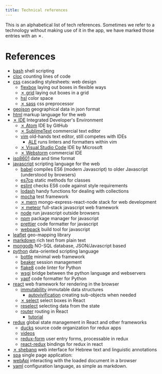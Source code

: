 ```yaml
---
title: Technical references
---
```


This is an alphabetical list of tech references. Sometimes we refer to a
technology without making use of it in the app, we have marked those entries
with an ✗.

References
==========

*   [bash]({{site.bash}}) shell scripting
*   [cloc]({{site.cloc}}) counting lines of code
*   [css](https://developer.mozilla.org/en-US/docs/Web/CSS) cascading stylesheets:
    web design
    *   [flexbox]({{site.flexbox}}) laying out boxes in flexible ways
    *   [✗ grid]({{site.grid}}) laying out boxes in a grid
    *   [hsl]({{site.hsl}}) color space
    *   [✗ sass]({{site.sassDoc}}) css preprocessor
*   [geojson]({{site.geojson}}) geographical data in json format
*   [html]({{site.html}}) markup language for the web
*   [✗ IDE]({{site.ide}}) Integrated Developer's Environment
    *   [✗ Atom]({{site.atom}}) IDE by GitHub
    *   [✗ SublimeText]({{site.sublimeText}}) commercial text editor
    *   [vim]({{site.vim}}) old-hands text editor, still competes with IDEs
        *   [ALE]({{site.ale}}) runs linters and formatters within vim
    *   [✗ Visual Studio Code]({{site.vsc}}) IDE by Microsoft
    *   [✗ Webstorm]({{site.webstorm}}) commercial IDE
*   [iso8601]({{site.iso8601}}) date and time format
*   [javascript]({{site.javascript}}) scripting language for the web
    *   [babel]({{site.babel}}) compiles ES6 (modern Javascript) to older Javascript
        (understood by browsers)
    *   [es7cp]({{site.es7cp}}) static methods for classes
    *   [eslint]({{site.eslint}}) checks ES6 code against style requirements
    *   [lodash]({{site.lodash}}) handy functions for dealing with collections
    *   [mocha]({{site.mocha}}) test framework
    *   [✗ mern]({{site.mern}}) mongo-express-react-node stack for web development
    *   [✗ meteor]({{site.meteor}}) full-stack javascript web framework
    *   [node]({{site.node}}) run javascript outside browsers
    *   [npm]({{site.npm}}) package manager for javascript
    *   [prettier]({{site.prettier}}) code formatter for javascript
    *   [webpack]({{site.webpack}}) build tool for javascript
*   [leaflet]({{site.leaflet}}) geo-mapping library
*   [markdown]({{site.markdownDoc}}) rich text from plain text
*   [mongodb]({{site.mongodb}}) NO-SQL database, JSON/Javascript based
*   [python]({{site.python}}) data-oriented scripting language
    *   [bottle]({{site.bottle}}) minimal web framework
    *   [beaker]({{site.beaker}}) session management
    *   [flake8]({{site.flake8}}) code linter for Python
    *   [wsgi]({{site.wsgi}}) bridge between the python language and webservers
    *   [yapf]({{site.yapf}}) code formatter for Python
*   [react]({{site.react}}) web framework for rendering in the browser
    *   [immutability]({{site.immutability}}) immutable data structures
        *   [autovivification]({{site.autovivification}}) creating sub-objects when
            needed
    *   [✗ select]({{site.reactSelect}}) select boxes in React
    *   [reselect]({{site.reactReselect}}) selecting data from the state
    *   [router]({{site.reactRouter}}) routing in React
        *   [tutorial]({{site.reactRouterTutorial}})
*   [redux]({{site.redux}}) global state management in React and other frameworks
    *   [ducks]({{site.ducks}}) source code organization for redux apps
    *   [videos]({{site.reduxVideos}})
    *   [redux-form]({{site.reduxFormBase}}) user entry forms, processable in redux
    *   [react-redux]({{site.reactReduxRepo}}) bindings for redux in react
*   [✗ shebanq]({{site.shebanq}}) web interface for Hebrew text and linguistic
    annotations
*   [spa]({{site.spa}}) single page application:
*   [webApi]({{site.webApi}}) interacting with the loaded document in a browser
*   [yaml]({{site.yaml}}) configuration language, as simple as markdown.
